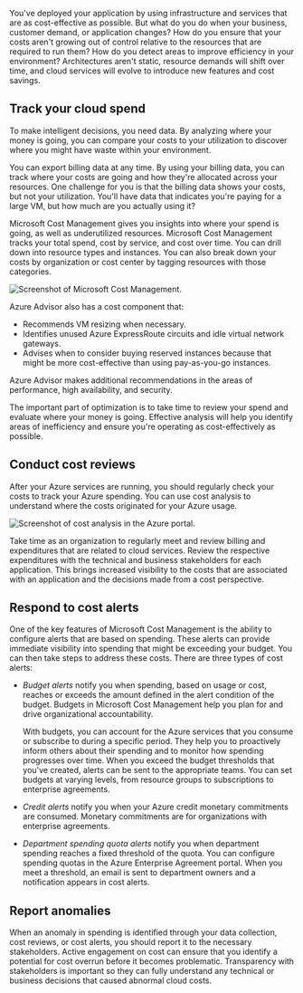 
You've deployed your application by using infrastructure and services that are as cost-effective as possible. But what do you do when your business, customer demand, or application changes? How do you ensure that your costs aren't growing out of control relative to the resources that are required to run them? How do you detect areas to improve efficiency in your environment? Architectures aren't static, resource demands will shift over time, and cloud services will evolve to introduce new features and cost savings.

## Track your cloud spend

To make intelligent decisions, you need data. By analyzing where your money is going, you can compare your costs to your utilization to discover where you might have waste within your environment.

You can export billing data at any time. By using your billing data, you can track where your costs are going and how they're allocated across your resources. One challenge for you is that the billing data shows your costs, but not your utilization. You'll have data that indicates you're paying for a large VM, but how much are you actually using it?

Microsoft Cost Management gives you insights into where your spend is going, as well as underutilized resources. Microsoft Cost Management tracks your total spend, cost by service, and cost over time. You can drill down into resource types and instances. You can also break down your costs by organization or cost center by tagging resources with those categories.

![Screenshot of Microsoft Cost Management.](https://learn.microsoft.com/en-us/training/modules/azure-well-architected-cost-optimization/media/4-grouped-daily-accum-view.png)

Azure Advisor also has a cost component that:

- Recommends VM resizing when necessary.
- Identifies unused Azure ExpressRoute circuits and idle virtual network gateways.
- Advises when to consider buying reserved instances because that might be more cost-effective than using pay-as-you-go instances.

Azure Advisor makes additional recommendations in the areas of performance, high availability, and security.

The important part of optimization is to take time to review your spend and evaluate where your money is going. Effective analysis will help you identify areas of inefficiency and ensure you're operating as cost-effectively as possible.

## Conduct cost reviews

After your Azure services are running, you should regularly check your costs to track your Azure spending. You can use cost analysis to understand where the costs originated for your Azure usage.

![Screenshot of cost analysis in the Azure portal.](https://learn.microsoft.com/en-us/training/modules/azure-well-architected-cost-optimization/media/4-cost-analysis.png)

Take time as an organization to regularly meet and review billing and expenditures that are related to cloud services. Review the respective expenditures with the technical and business stakeholders for each application. This brings increased visibility to the costs that are associated with an application and the decisions made from a cost perspective.

## Respond to cost alerts

One of the key features of Microsoft Cost Management is the ability to configure alerts that are based on spending. These alerts can provide immediate visibility into spending that might be exceeding your budget. You can then take steps to address these costs. There are three types of cost alerts:

- _Budget alerts_ notify you when spending, based on usage or cost, reaches or exceeds the amount defined in the alert condition of the budget. Budgets in Microsoft Cost Management help you plan for and drive organizational accountability.
    
    With budgets, you can account for the Azure services that you consume or subscribe to during a specific period. They help you to proactively inform others about their spending and to monitor how spending progresses over time. When you exceed the budget thresholds that you've created, alerts can be sent to the appropriate teams. You can set budgets at varying levels, from resource groups to subscriptions to enterprise agreements.
    
- _Credit alerts_ notify you when your Azure credit monetary commitments are consumed. Monetary commitments are for organizations with enterprise agreements.
    
- _Department spending quota alerts_ notify you when department spending reaches a fixed threshold of the quota. You can configure spending quotas in the Azure Enterprise Agreement portal. When you meet a threshold, an email is sent to department owners and a notification appears in cost alerts.
    

## Report anomalies

When an anomaly in spending is identified through your data collection, cost reviews, or cost alerts, you should report it to the necessary stakeholders. Active engagement on cost can ensure that you identify a potential for cost overrun before it becomes problematic. Transparency with stakeholders is important so they can fully understand any technical or business decisions that caused abnormal cloud costs.